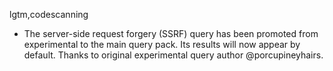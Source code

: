 lgtm,codescanning
* The server-side request forgery (SSRF) query has been promoted from experimental to the main query pack. Its results will now appear by default. Thanks to original experimental query author @porcupineyhairs.
